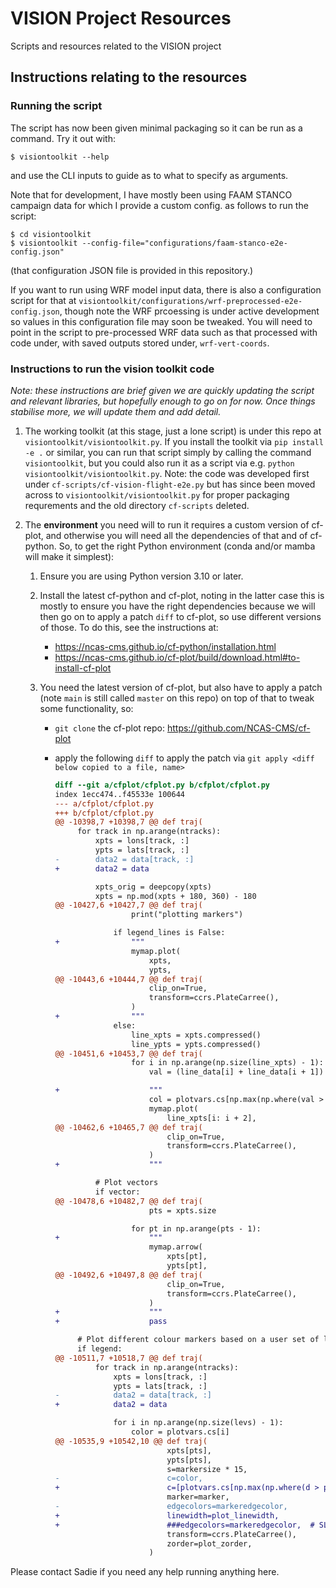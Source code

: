 # VISION Project Resources

Scripts and resources related to the VISION project 

## Instructions relating to the resources

### Running the script

The script has now been given minimal packaging so it can be
run as a command. Try it out with:

```console
$ visiontoolkit --help
```

and use the CLI inputs to guide as to what to specify as arguments.

Note that for development, I have mostly been using FAAM STANCO campaign
data for which I provide a custom config. as follows to run the script:

```console
$ cd visiontoolkit
$ visiontoolkit --config-file="configurations/faam-stanco-e2e-config.json"
```

(that configuration JSON file is provided in this repository.)

If you want to run using WRF model input data, there is also a configuration script for that at
`visiontoolkit/configurations/wrf-preprocessed-e2e-config.json`, though note
the WRF prcoessing is under active development so values in this configuration file may soon be
tweaked. You will need to point in the script to pre-processed WRF data such as that processed
with code under, with saved outputs stored under, `wrf-vert-coords`.


### Instructions to run the vision toolkit code

*Note: these instructions are brief given we are quickly updating
the script and relevant libraries, but hopefully enough to go on
for now. Once things stabilise more, we will update them and add
detail.*

1. The working toolkit (at this stage, just a lone script) is under this repo at
  `visiontoolkit/visiontoolkit.py`. If you install the toolkit via `pip install -e .`
  or similar, you can run that script simply by calling the command `visiontoolkit`, but
  you could also run it as a script via e.g. `python visiontoolkit/visiontoolkit.py`.
  Note: the code was developed first under `cf-scripts/cf-vision-flight-e2e.py` but
  has since been moved across to `visiontoolkit/visiontoolkit.py` for proper packaging
  requrements and the old directory `cf-scripts` deleted.

2. The **environment** you need will to run it requires a custom version of
   cf-plot, and otherwise you will need all the
   dependencies of that and of cf-python. So, to get the right
   Python environment (conda and/or mamba will make it simplest):

   1. Ensure you are using Python version 3.10 or later.
   2. Install the latest cf-python and cf-plot, noting in the latter case this
      is mostly to ensure you have the right dependencies because we will
      then go on to apply a patch `diff` to cf-plot, so use different
      versions of those. To do this, see the instructions at:

      * https://ncas-cms.github.io/cf-python/installation.html
      * https://ncas-cms.github.io/cf-plot/build/download.html#to-install-cf-plot

   3. You need the latest version of cf-plot, but also have to apply a
      patch (note `main` is still called `master` on this repo) on top
      of that to tweak some functionality, so:

      * `git clone` the cf-plot repo: https://github.com/NCAS-CMS/cf-plot
      * apply the following `diff` to apply the patch via
        `git apply <diff below copied to a file, name>`

        ```diff
        diff --git a/cfplot/cfplot.py b/cfplot/cfplot.py
        index 1ecc474..f45533e 100644
        --- a/cfplot/cfplot.py
        +++ b/cfplot/cfplot.py
        @@ -10398,7 +10398,7 @@ def traj(
             for track in np.arange(ntracks):
                 xpts = lons[track, :]
                 ypts = lats[track, :]
        -        data2 = data[track, :]
        +        data2 = data

                 xpts_orig = deepcopy(xpts)
                 xpts = np.mod(xpts + 180, 360) - 180
        @@ -10427,6 +10427,7 @@ def traj(
                         print("plotting markers")

                     if legend_lines is False:
        +                """
                         mymap.plot(
                             xpts,
                             ypts,
        @@ -10443,6 +10444,7 @@ def traj(
                             clip_on=True,
                             transform=ccrs.PlateCarree(),
                         )
        +                """
                     else:
                         line_xpts = xpts.compressed()
                         line_ypts = ypts.compressed()
        @@ -10451,6 +10453,7 @@ def traj(
                         for i in np.arange(np.size(line_xpts) - 1):
                             val = (line_data[i] + line_data[i + 1]) / 2.0

        +                    """
                             col = plotvars.cs[np.max(np.where(val > plotvars.levels))]
                             mymap.plot(
                                 line_xpts[i: i + 2],
        @@ -10462,6 +10465,7 @@ def traj(
                                 clip_on=True,
                                 transform=ccrs.PlateCarree(),
                             )
        +                    """

                 # Plot vectors
                 if vector:
        @@ -10478,6 +10482,7 @@ def traj(
                             pts = xpts.size

                         for pt in np.arange(pts - 1):
        +                    """
                             mymap.arrow(
                                 xpts[pt],
                                 ypts[pt],
        @@ -10492,6 +10497,8 @@ def traj(
                                 clip_on=True,
                                 transform=ccrs.PlateCarree(),
                             )
        +                    """
        +                    pass

             # Plot different colour markers based on a user set of levels
             if legend:
        @@ -10511,7 +10518,7 @@ def traj(
                 for track in np.arange(ntracks):
                     xpts = lons[track, :]
                     ypts = lats[track, :]
        -            data2 = data[track, :]
        +            data2 = data

                     for i in np.arange(np.size(levs) - 1):
                         color = plotvars.cs[i]
        @@ -10535,9 +10542,10 @@ def traj(
                                 xpts[pts],
                                 ypts[pts],
                                 s=markersize * 15,
        -                        c=color,
        +                        c=[plotvars.cs[np.max(np.where(d > plotvars.levels))] for d in data2[pts]],
                                 marker=marker,
        -                        edgecolors=markeredgecolor,
        +                        linewidth=plot_linewidth,
        +                        ###edgecolors=markeredgecolor,  # SLB BUG HERE
                                 transform=ccrs.PlateCarree(),
                                 zorder=plot_zorder,
                             )

        ```

Please contact Sadie if you need any help running anything here.
